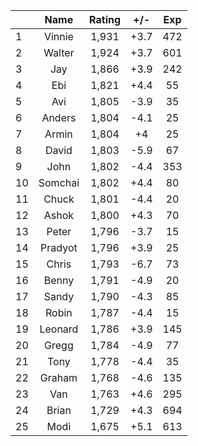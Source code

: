 | |Name|Rating|+/-|Exp|
|-|:--:|:----:|:-:|:-:|
|1|Vinnie|1,931|+3.7|472|
|2|Walter|1,924|+3.7|601|
|3|Jay|1,866|+3.9|242|
|4|Ebi|1,821|+4.4|55|
|5|Avi|1,805|-3.9|35|
|6|Anders|1,804|-4.1|25|
|7|Armin|1,804|+4|25|
|8|David|1,803|-5.9|67|
|9|John|1,802|-4.4|353|
|10|Somchai|1,802|+4.4|80|
|11|Chuck|1,801|-4.4|20|
|12|Ashok|1,800|+4.3|70|
|13|Peter|1,796|-3.7|15|
|14|Pradyot|1,796|+3.9|25|
|15|Chris|1,793|-6.7|73|
|16|Benny|1,791|-4.9|20|
|17|Sandy|1,790|-4.3|85|
|18|Robin|1,787|-4.4|15|
|19|Leonard|1,786|+3.9|145|
|20|Gregg|1,784|-4.9|77|
|21|Tony|1,778|-4.4|35|
|22|Graham|1,768|-4.6|135|
|23|Van|1,763|+4.6|295|
|24|Brian|1,729|+4.3|694|
|25|Modi|1,675|+5.1|613|
